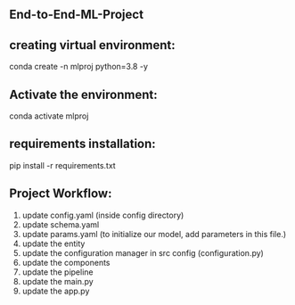 ## End-to-End-ML-Project

## creating virtual environment:

conda create -n mlproj python=3.8 -y

## Activate the environment:
conda activate mlproj

## requirements installation:
pip install -r requirements.txt

## Project Workflow:
1) update config.yaml (inside config directory)
2) update schema.yaml
3) update params.yaml (to initialize our model, add parameters in this file.)
4) update the entity
5) update the configuration manager in src config (configuration.py)
6) update the components
7) update the pipeline
8) update the main.py
9) update the app.py